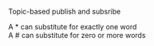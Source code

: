 Topic-based publish and subsribe

A * can substitute for exactly one word  
A # can substitute for zero or more words